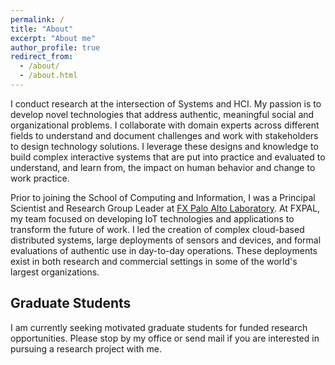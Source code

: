 ```yaml
---
permalink: /
title: "About"
excerpt: "About me"
author_profile: true
redirect_from: 
  - /about/
  - /about.html
---
```


I conduct research at the intersection of Systems and HCI.  My passion is to develop novel technologies that address authentic, meaningful social and organizational problems. I collaborate with domain experts across different fields to understand and document challenges and work with stakeholders to design technology solutions. I leverage these designs and knowledge to build complex interactive systems that are put into practice and evaluated to understand, and learn from, the impact on human behavior and change to work practice. 

Prior to joining the School of Computing and Information, I was a Principal Scientist and Research Group Leader at <a href="https://www.fxpal.com">FX Palo Alto Laboratory</a>.  At FXPAL, my team focused on developing IoT technologies and applications to transform the future of work. I led the creation of complex cloud-based distributed systems, large deployments of sensors and devices, and formal evaluations of authentic use in day-to-day operations. These deployments exist in both research and commercial settings in some of the world's largest organizations.

Graduate Students
-----
I am currently seeking motivated graduate students for funded research opportunities. Please stop by my office or send mail if you are interested in pursuing a research project with me.
